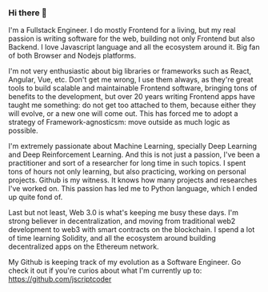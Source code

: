### Hi there 👋

I'm a Fullstack Engineer. I do mostly Frontend for a living, but my real passion is writing software for the web, building not only Frontend but also Backend. I love Javascript language and all the ecosystem around it. Big fan of both Browser and Nodejs platforms.

I'm not very enthusiastic about big libraries or frameworks such as React, Angular, Vue, etc. Don't get me wrong, I use them always, as they're great tools to build scalable and maintainable Frontend software, bringing tons of benefits to the development, but over 20 years writing Frontend apps have taught me something: do not get too attached to them, because either they will evolve, or a new one will come out. This has forced me to adopt a strategy of Framework-agnosticsm: move outside as much logic as possible.

I'm extremely passionate about Machine Learning, specially Deep Learning and Deep Reinforcement Learning. And this is not just a passion, I've been a practitioner and sort of a researcher for long time in such topics. I spent tons of hours not only learning, but also practicing, working on personal projects. Github is my witness. It knows how many projects and researches I've worked on. This passion has led me to Python language, which I ended up quite fond of.

Last but not least, Web 3.0 is what's keeping me busy these days. I'm strong believer in decentralization, and moving from traditional web2 development to web3 with smart contracts on the blockchain. I spend a lot of time learning Solidity, and all the ecosystem around building decentralized apps on the Ethereum network.

My Github is keeping track of my evolution as a Software Engineer. Go check it out if you're curios about what I'm currently up to: https://github.com/jscriptcoder
